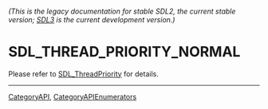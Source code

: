 ###### (This is the legacy documentation for stable SDL2, the current stable version; [SDL3](https://wiki.libsdl.org/SDL3/) is the current development version.)
# SDL_THREAD_PRIORITY_NORMAL

Please refer to [SDL_ThreadPriority](SDL_ThreadPriority) for details.

----
[CategoryAPI](CategoryAPI), [CategoryAPIEnumerators](CategoryAPIEnumerators)

